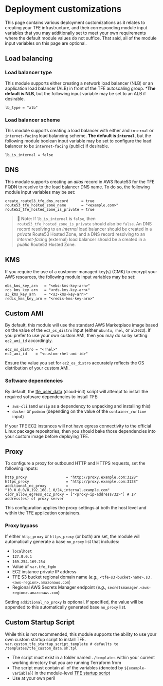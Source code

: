 # Deployment customizations

This page contains various deployment customizations as it relates to creating your TFE infrastructure, and their corresponding module input variables that you may additionally set to meet your own requirements where the default module values do not suffice. That said, all of the module input variables on this page are optional.

## Load balancing

### Load balancer type

This module supports either creating a network load balancer (NLB) or an application load balancer (ALB) in front of the TFE autoscaling group. ***The default is NLB**, but the following input variable may be set to an ALB if desirable.

```hcl
lb_type = "alb"
```

### Load balancer scheme

This module supports creating a load balancer with either and `internal` or `internet-facing` load balancing scheme. **The default is `internal`**, but the following module boolean input variable may be set to configure the load balancer to be `internet-facing` (public) if desirable.

```hcl
lb_is_internal = false
```

## DNS

This module supports creating an _alias_ record in AWS Route53 for the TFE FQDN to resolve to the load balancer DNS name. To do so, the following module input variables may be set:

```hcl
create_route53_tfe_dns_record      = true
route53_tfe_hosted_zone_name       = "<example.com>"
route53_tfe_hosted_zone_is_private = true
```

>📝 Note: If `lb_is_internal` is `false`, then `route53_tfe_hosted_zone_is_private` should also be `false`. An DNS record resolving to an _internal_ load balancer should be created in a _private_ Route53 Hosted Zone, and a DNS record resolving to an _Internet-facing_ (external) load balancer should be a created in a _public_ Route53 Hosted Zone.

## KMS

If you require the use of a customer-managed key(s) (CMK) to encrypt your AWS resources, the following module input variables may be set:

```hcl
ebs_kms_key_arn   = "<ebs-kms-key-arn>"
rds_kms_key_arn   = "<rds-kms-key-arn>"
s3_kms_key_arn    = "<s3-kms-key-arn>"
redis_kms_key_arn = "<redis-kms-key-arn>"
```

## Custom AMI

By default, this module will use the standard AWS Marketplace image based on the value of the `ec2_os_distro` input (either `ubuntu`, `rhel`, or `al2023`). If you prefer to use your own custom AMI, then you may do so by setting `ec2_ami_id` accordingly.

```hcl
ec2_os_distro = "<rhel>"
ec2_ami_id    = "<custom-rhel-ami-id>"
```

Ensure the value you set for `ec2_os_distro` accurately reflects the OS distribution of your custom AMI.

### Software dependencies

By default, the [tfe_user_data](../templates/tfe_user_data.sh.tpl) (cloud-init) script will attempt to install the required software dependencies to install TFE:

- `aws-cli` (and `unzip` as a dependency to unpacking and installing this)
- `docker` or `podman` (depending on the value of the `container_runtime` input)

If your TFE EC2 instances will not have egress connectivity to the official Linux package repositories, then you should bake those dependencies into your custom image before deploying TFE.

## Proxy

To configure a proxy for outbound HTTP and HTTPS requests, set the following inputs:

```hcl
http_proxy                  = "http://proxy.example.com:3128"
https_proxy                 = "http://proxy.example.com:3128"
additional_no_proxy         = "10.0.0.0/8,192.168.1.0/24,internal.example.com"
cidr_allow_egress_ec2_proxy = ["<proxy-ip-address/32>"] # IP address(es) of proxy server
```

This configuration applies the proxy settings at both the host level and within the TFE application containers.

### Proxy bypass

If either `http_proxy` or `https_proxy` (or both) are set, the module will automatically generate a base `no_proxy` list that includes:

- `localhost`
- `127.0.0.1`
- `169.254.169.254`
- Value of `var.tfe_fqdn`
- EC2 instance private IP address
- TFE S3 bucket regional domain name (_e.g.,_ `<tfe-s3-bucket-name>.s3.<aws-region>.amazonaws.com`)
- Regional AWS Secrets Manager endpoint (_e.g.,_ `secretsmanager.<aws-region>.amazonaws.com`)

Setting `additional_no_proxy` is optional. If specified, the value will be appended to this automatically generated base `no_proxy` list.

## Custom Startup Script
While this is not recommended, this module supports the ability to use your own custom startup script to install TFE. `var.custom_tfe_startup_script_template # defaults to /templates/tfe_custom_data.sh.tpl`
- The script must exist in a folder named `./templates` within your current working directory that you are running Terraform from
- The script must contain all of the variables (denoted by `${example-variable}`) in the module-level [TFE startup script](../templates/tfe_custom_data.sh.tpl)
- Use at your own peril
